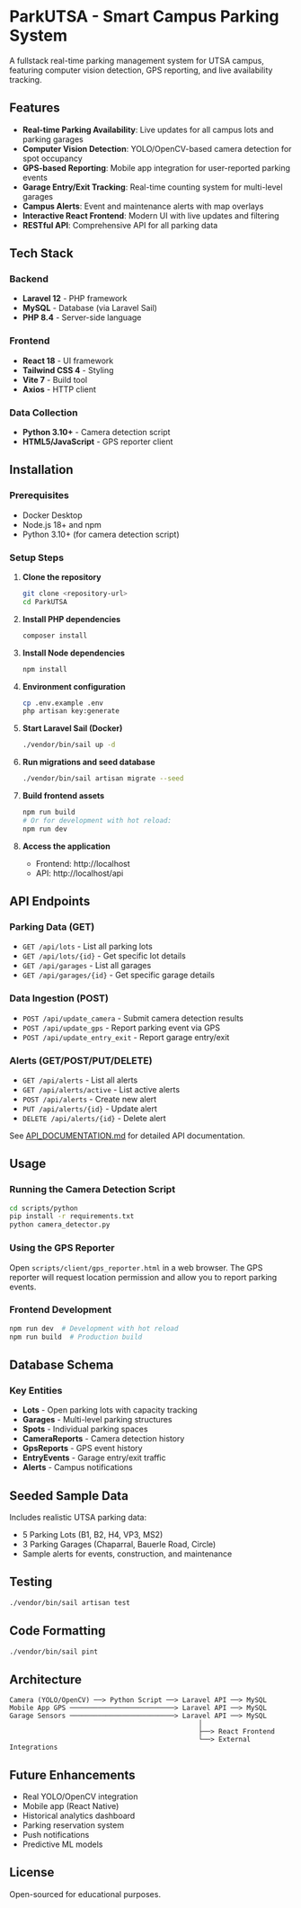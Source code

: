 # ParkUTSA - Smart Campus Parking System

A fullstack real-time parking management system for UTSA campus, featuring computer vision detection, GPS reporting, and live availability tracking.

## Features

- **Real-time Parking Availability**: Live updates for all campus lots and parking garages
- **Computer Vision Detection**: YOLO/OpenCV-based camera detection for spot occupancy
- **GPS-based Reporting**: Mobile app integration for user-reported parking events
- **Garage Entry/Exit Tracking**: Real-time counting system for multi-level garages
- **Campus Alerts**: Event and maintenance alerts with map overlays
- **Interactive React Frontend**: Modern UI with live updates and filtering
- **RESTful API**: Comprehensive API for all parking data

## Tech Stack

### Backend
- **Laravel 12** - PHP framework
- **MySQL** - Database (via Laravel Sail)
- **PHP 8.4** - Server-side language

### Frontend
- **React 18** - UI framework
- **Tailwind CSS 4** - Styling
- **Vite 7** - Build tool
- **Axios** - HTTP client

### Data Collection
- **Python 3.10+** - Camera detection script
- **HTML5/JavaScript** - GPS reporter client

## Installation

### Prerequisites
- Docker Desktop
- Node.js 18+ and npm
- Python 3.10+ (for camera detection script)

### Setup Steps

1. **Clone the repository**
   ```bash
   git clone <repository-url>
   cd ParkUTSA
   ```

2. **Install PHP dependencies**
   ```bash
   composer install
   ```

3. **Install Node dependencies**
   ```bash
   npm install
   ```

4. **Environment configuration**
   ```bash
   cp .env.example .env
   php artisan key:generate
   ```

5. **Start Laravel Sail (Docker)**
   ```bash
   ./vendor/bin/sail up -d
   ```

6. **Run migrations and seed database**
   ```bash
   ./vendor/bin/sail artisan migrate --seed
   ```

7. **Build frontend assets**
   ```bash
   npm run build
   # Or for development with hot reload:
   npm run dev
   ```

8. **Access the application**
   - Frontend: http://localhost
   - API: http://localhost/api

## API Endpoints

### Parking Data (GET)
- `GET /api/lots` - List all parking lots
- `GET /api/lots/{id}` - Get specific lot details
- `GET /api/garages` - List all garages
- `GET /api/garages/{id}` - Get specific garage details

### Data Ingestion (POST)
- `POST /api/update_camera` - Submit camera detection results
- `POST /api/update_gps` - Report parking event via GPS
- `POST /api/update_entry_exit` - Report garage entry/exit

### Alerts (GET/POST/PUT/DELETE)
- `GET /api/alerts` - List all alerts
- `GET /api/alerts/active` - List active alerts
- `POST /api/alerts` - Create new alert
- `PUT /api/alerts/{id}` - Update alert
- `DELETE /api/alerts/{id}` - Delete alert

See [API_DOCUMENTATION.md](API_DOCUMENTATION.md) for detailed API documentation.

## Usage

### Running the Camera Detection Script

```bash
cd scripts/python
pip install -r requirements.txt
python camera_detector.py
```

### Using the GPS Reporter

Open `scripts/client/gps_reporter.html` in a web browser. The GPS reporter will request location permission and allow you to report parking events.

### Frontend Development

```bash
npm run dev  # Development with hot reload
npm run build  # Production build
```

## Database Schema

### Key Entities

- **Lots** - Open parking lots with capacity tracking
- **Garages** - Multi-level parking structures
- **Spots** - Individual parking spaces
- **CameraReports** - Camera detection history
- **GpsReports** - GPS event history
- **EntryEvents** - Garage entry/exit traffic
- **Alerts** - Campus notifications

## Seeded Sample Data

Includes realistic UTSA parking data:
- 5 Parking Lots (B1, B2, H4, VP3, MS2)
- 3 Parking Garages (Chaparral, Bauerle Road, Circle)
- Sample alerts for events, construction, and maintenance

## Testing

```bash
./vendor/bin/sail artisan test
```

## Code Formatting

```bash
./vendor/bin/sail pint
```

## Architecture

```
Camera (YOLO/OpenCV) ──> Python Script ──> Laravel API ──> MySQL
Mobile App GPS ──────────────────────────> Laravel API ──> MySQL
Garage Sensors ──────────────────────────> Laravel API ──> MySQL
                                               │
                                               ├──> React Frontend
                                               └──> External Integrations
```

## Future Enhancements

- Real YOLO/OpenCV integration
- Mobile app (React Native)
- Historical analytics dashboard
- Parking reservation system
- Push notifications
- Predictive ML models

## License

Open-sourced for educational purposes.
